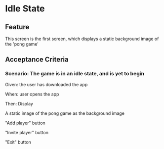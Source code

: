 # Idle State

## Feature

This screen is the first screen, which displays a static background
image of the 'pong game'

## Acceptance Criteria

### Scenario: The game is in an idle state, and is yet to begin

  Given: the user has downloaded the app
  
  When: user opens the app

  Then: Display
  
  A static image of the pong game as the background image
  
  "Add player" button
  
 "Invite player" button
  
  "Exit" button

